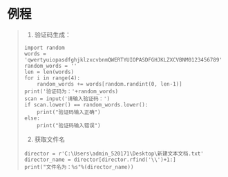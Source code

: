 # 例程
>1. 验证码生成：
>   ```
>   import random
>   words = 'qwertyuiopasdfghjklzxcvbnmQWERTYUIOPASDFGHJKLZXCVBNM0123456789'
>   random_words = ''
>   len = len(words)
>   for i in range(4):
>       random_words += words[random.randint(0, len-1)]
>   print('验证码为：'+random_words)
>   scan = input('请输入验证码：')
>   if scan.lower() == random_words.lower():
>       print("验证码输入正确")
>   else:
>       print("验证码输入错误")
>   ```
>2. 获取文件名
>   ```
>   director = r'C:\Users\admin_520171\Desktop\新建文本文档.txt'
>   director_name = director[director.rfind('\\')+1:]
>   print("文件名为：%s"%(director_name))
>   ```
>
>